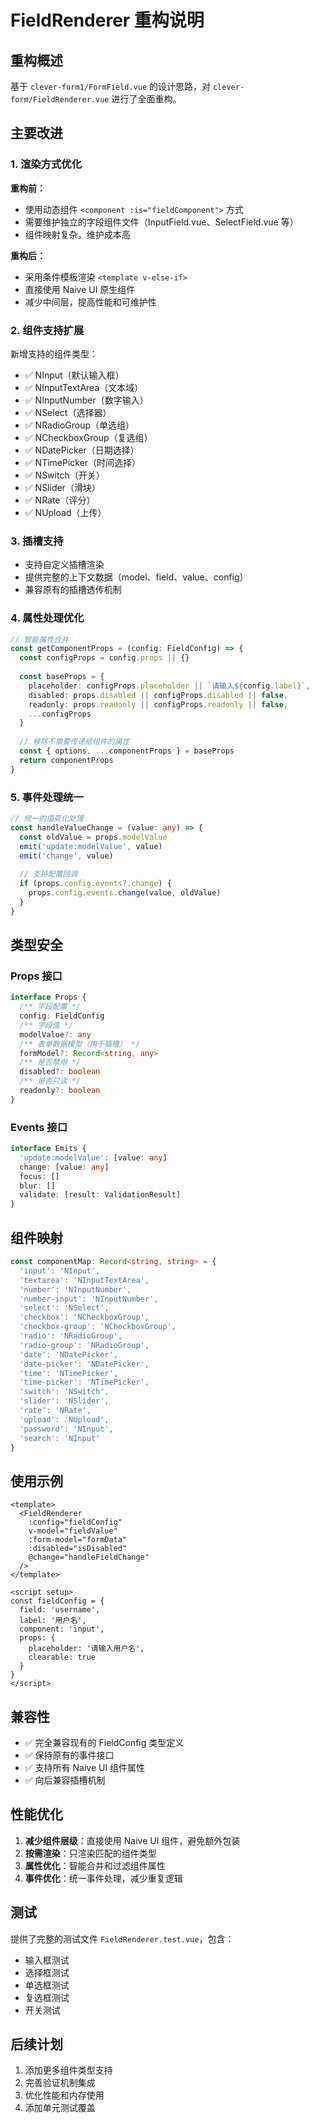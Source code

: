 # FieldRenderer 重构说明

## 重构概述

基于 `clever-form1/FormField.vue` 的设计思路，对 `clever-form/FieldRenderer.vue` 进行了全面重构。

## 主要改进

### 1. 渲染方式优化

**重构前：**
- 使用动态组件 `<component :is="fieldComponent">` 方式
- 需要维护独立的字段组件文件（InputField.vue、SelectField.vue 等）
- 组件映射复杂，维护成本高

**重构后：**
- 采用条件模板渲染 `<template v-else-if>`
- 直接使用 Naive UI 原生组件
- 减少中间层，提高性能和可维护性

### 2. 组件支持扩展

新增支持的组件类型：
- ✅ NInput（默认输入框）
- ✅ NInputTextArea（文本域）
- ✅ NInputNumber（数字输入）
- ✅ NSelect（选择器）
- ✅ NRadioGroup（单选组）
- ✅ NCheckboxGroup（复选组）
- ✅ NDatePicker（日期选择）
- ✅ NTimePicker（时间选择）
- ✅ NSwitch（开关）
- ✅ NSlider（滑块）
- ✅ NRate（评分）
- ✅ NUpload（上传）

### 3. 插槽支持

- 支持自定义插槽渲染
- 提供完整的上下文数据（model、field、value、config）
- 兼容原有的插槽透传机制

### 4. 属性处理优化

```typescript
// 智能属性合并
const getComponentProps = (config: FieldConfig) => {
  const configProps = config.props || {}
  
  const baseProps = {
    placeholder: configProps.placeholder || `请输入${config.label}`,
    disabled: props.disabled || configProps.disabled || false,
    readonly: props.readonly || configProps.readonly || false,
    ...configProps
  }
  
  // 移除不需要传递给组件的属性
  const { options, ...componentProps } = baseProps
  return componentProps
}
```

### 5. 事件处理统一

```typescript
// 统一的值变化处理
const handleValueChange = (value: any) => {
  const oldValue = props.modelValue
  emit('update:modelValue', value)
  emit('change', value)
  
  // 支持配置回调
  if (props.config.events?.change) {
    props.config.events.change(value, oldValue)
  }
}
```

## 类型安全

### Props 接口

```typescript
interface Props {
  /** 字段配置 */
  config: FieldConfig
  /** 字段值 */
  modelValue?: any
  /** 表单数据模型（用于插槽） */
  formModel?: Record<string, any>
  /** 是否禁用 */
  disabled?: boolean
  /** 是否只读 */
  readonly?: boolean
}
```

### Events 接口

```typescript
interface Emits {
  'update:modelValue': [value: any]
  change: [value: any]
  focus: []
  blur: []
  validate: [result: ValidationResult]
}
```

## 组件映射

```typescript
const componentMap: Record<string, string> = {
  'input': 'NInput',
  'textarea': 'NInputTextArea',
  'number': 'NInputNumber',
  'number-input': 'NInputNumber',
  'select': 'NSelect',
  'checkbox': 'NCheckboxGroup',
  'checkbox-group': 'NCheckboxGroup',
  'radio': 'NRadioGroup',
  'radio-group': 'NRadioGroup',
  'date': 'NDatePicker',
  'date-picker': 'NDatePicker',
  'time': 'NTimePicker',
  'time-picker': 'NTimePicker',
  'switch': 'NSwitch',
  'slider': 'NSlider',
  'rate': 'NRate',
  'upload': 'NUpload',
  'password': 'NInput',
  'search': 'NInput'
}
```

## 使用示例

```vue
<template>
  <FieldRenderer
    :config="fieldConfig"
    v-model="fieldValue"
    :form-model="formData"
    :disabled="isDisabled"
    @change="handleFieldChange"
  />
</template>

<script setup>
const fieldConfig = {
  field: 'username',
  label: '用户名',
  component: 'input',
  props: {
    placeholder: '请输入用户名',
    clearable: true
  }
}
</script>
```

## 兼容性

- ✅ 完全兼容现有的 FieldConfig 类型定义
- ✅ 保持原有的事件接口
- ✅ 支持所有 Naive UI 组件属性
- ✅ 向后兼容插槽机制

## 性能优化

1. **减少组件层级**：直接使用 Naive UI 组件，避免额外包装
2. **按需渲染**：只渲染匹配的组件类型
3. **属性优化**：智能合并和过滤组件属性
4. **事件优化**：统一事件处理，减少重复逻辑

## 测试

提供了完整的测试文件 `FieldRenderer.test.vue`，包含：
- 输入框测试
- 选择框测试
- 单选框测试
- 复选框测试
- 开关测试

## 后续计划

1. 添加更多组件类型支持
2. 完善验证机制集成
3. 优化性能和内存使用
4. 添加单元测试覆盖